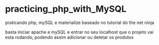 # practicing_php_with_MySQL
praticando php, mySQL e materialize baseado no tutorial do the net ninja

basta iniciar apache e mySQL e entrar no seu localhost que o projeto vai esta rodando, podendo assim adicionar ou deletar os produtos
